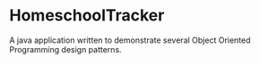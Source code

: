 # HomeschoolTracker
A java application written to demonstrate several Object Oriented Programming design patterns.
